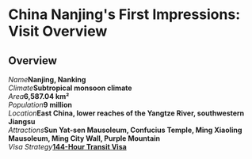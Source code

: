 # China Nanjing's First Impressions: Visit Overview

## Overview

<Description>
<div><i>Name</i><b>Nanjing, Nanking</b></div>
<div><i>Climate</i><b>Subtropical monsoon climate</b></div>
<div><i>Area</i><b>6,587.04 km²</b></div>
<div><i>Population</i><b>9 million</b></div>
<div long><i>Location</i><b>East China, lower reaches of the Yangtze River, southwestern Jiangsu</b></div>
<div><i>Attractions</i><b>Sun Yat-sen Mausoleum, Confucius Temple, Ming Xiaoling Mausoleum, Ming City Wall, Purple Mountain</b></div>
<div long><i>Visa Strategy</i><b><a href="/guide/visa#_144-hour-transit-visa-exemption">144-Hour Transit Visa</a></b></div>
</Description>
